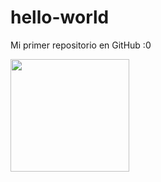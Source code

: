 # hello-world
Mi primer repositorio en GitHub :0

<img src= "https://user-images.githubusercontent.com/91060831/136952341-8a2f27a2-b329-4d6d-87a3-3d579eb5c08b.png" width="190" height="180"/>

